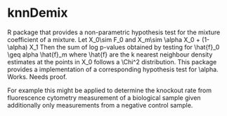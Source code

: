 # knnDemix
R package that provides a non-parametric hypothesis test for the mixture coefficient of a mixture.
Let X_0\sim F_0 and X_m\sim \alpha X_0 + (1-\alpha) X_1 
Then the sum of log p-values obtained by testing for \hat{f}_0 \geq alpha \hat{f}_m where \hat{f} are the k nearest neighbour density estimates at the points in X_0 follows a \Chi^2 distribution.
This package provides a implementation of a corresponding hypothesis test for \alpha. Works. Needs proof.

For example this might be applied to determine the knockout rate from fluorescence cytometry measurement of a biological sample given additionally only measurements from a negative control sample.
